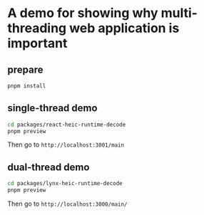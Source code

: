 # A demo for showing why multi-threading web application is important

## prepare

```bash
pnpm install
```

## single-thread demo

```bash
cd packages/react-heic-runtime-decode
pnpm preview
```

Then go to `http://localhost:3001/main`

## dual-thread demo

```bash
cd packages/lynx-heic-runtime-decode
pnpm preview
```

Then go to `http://localhost:3000/main/`
